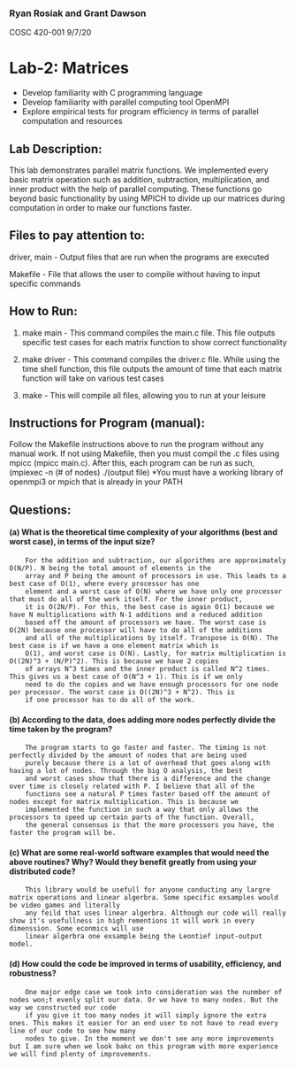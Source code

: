### Ryan Rosiak and Grant Dawson
COSC 420-001
9/7/20

# Lab-2: Matrices
* Develop familiarity with C programming language
* Develop familiarity with parallel computing tool OpenMPI
* Explore empirical tests for program efficiency in terms of parallel computation and resources
 

## Lab Description:
This lab demonstrates parallel matrix functions. We implemented every basic
matrix operation such as addition, subtraction, multiplication, and inner 
product with the help of parallel computing. These functions go beyond
basic functionality by using MPICH to divide up our matrices during 
computation in order to make our functions faster.

## Files to pay attention to:

driver, main - Output files that are run when the programs are executed

Makefile - File that allows the user to compile without having to input specific commands

## How to Run:

1. make main
        - This command compiles the main.c file. This file outputs specific test cases for each
        matrix function to show correct functionality

2. make driver
        - This command compiles the driver.c file. While using the time shell function, this 
        file outputs the amount of time that each matrix function will take on various test cases

3. make
        - This will compile all files, allowing you to run at your leisure

## Instructions for Program (manual):
Follow the Makefile instructions above to run the program without any manual work. If not
using Makefile, then you must compil the .c files using mpicc (mpicc main.c). After this,
each program can be run as such, (mpiexec -n (# of nodes) ./(output file)
*You must have a working library of openmpi3 or mpich that is already in your PATH

## Questions:

#### (a) What is the theoretical time complexity of your algorithms (best and worst case), in terms of the input size?
        For the addition and subtraction, our algorithms are approximately O(N/P). N being the total amount of elements in the
        array and P being the amount of processors in use. This leads to a best case of O(1), where every processor has one 
        element and a worst case of O(N) where we have only one processor that must do all of the work itself. For the inner product,
        it is O(2N/P). For this, the best case is again O(1) because we have N multiplications with N-1 additions and a reduced addition
        based off the amount of processors we have. The worst case is O(2N) because one processor will have to do all of the additions
        and all of the multiplications by itself. Transpose is O(N). The best case is if we have a one element matrix which is
        O(1), and worst case is O(N). Lastly, for matrix multiplication is O((2N)^3 + (N/P)^2). This is because we have 2 copies 
        of arrays N^3 times and the inner product is called N^2 times. This gives us a best case of O(N^3 + 1). This is if we only
        need to do the copies and we have enough processors for one node per processor. The worst case is O((2N)^3 + N^2). This is
        if one processor has to do all of the work. 
#### (b) According to the data, does adding more nodes perfectly divide the time taken by the program?
        The program starts to go faster and faster. The timing is not perfectly divided by the amount of nodes that are being used
        purely because there is a lot of overhead that goes along with having a lot of nodes. Through the big O analysis, the best
        and worst cases show that there is a difference and the change over time is closely related with P. I believe that all of the
        functions see a natural P times faster based off the amount of nodes except for matrix multiplication. This is because we
        implemented the function in such a way that only allows the processors to speed up certain parts of the function. Overall,
        the general consensus is that the more processors you have, the faster the program will be.
#### (c) What are some real-world software examples that would need the above routines? Why? Would they benefit greatly from using your distributed code?
        This library would be usefull for anyone conducting any largre matrix operations and linear algerbra. Some specific exsamples would be video games and literally
        any feild that uses linear algerbra. Although our code will really show it's usefullness in high rementions it will work in every dimenssion. Some econmics will use 
        linear algerbra one exsample being the Leontief input-output model.
#### (d) How could the code be improved in terms of usability, efficiency, and robustness?
        One major edge case we took into consideration was the nunmber of nodes won;t evenly split our data. Or we have to many nodes. But the way we constructed our code 
        if you give it too many nodes it will simply ignore the extra ones. This makes it easier for an end user to not have to read every line of our code to see how many 
        nodes to give. In the moment we don't see any more improvements but I am sure when we look bakc on this program with more experience we will find plenty of improvements.
